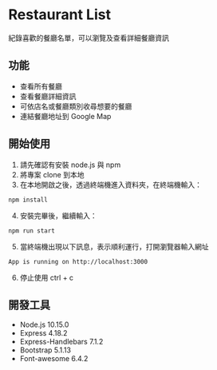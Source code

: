 # Restaurant List

紀錄喜歡的餐廳名單，可以瀏覽及查看詳細餐廳資訊

## 功能

- 查看所有餐廳
- 查看餐廳詳細資訊
- 可依店名或餐廳類別收尋想要的餐廳
- 連結餐廳地址到 Google Map

## 開始使用

1. 請先確認有安裝 node.js 與 npm
2. 將專案 clone 到本地
3. 在本地開啟之後，透過終端機進入資料夾，在終端機輸入：

```
npm install
```

4. 安裝完畢後，繼續輸入：

```
npm run start
```

5. 當終端機出現以下訊息，表示順利運行，打開瀏覽器輸入網址

```
App is running on http://localhost:3000
```

6. 停止使用 ctrl + c

## 開發工具

- Node.js 10.15.0
- Express 4.18.2
- Express-Handlebars 7.1.2
- Bootstrap 5.1.13
- Font-awesome 6.4.2
